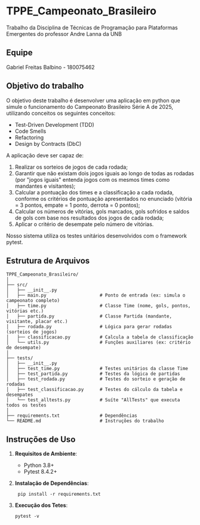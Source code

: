 # TPPE_Campeonato_Brasileiro
Trabalho da Disciplina de Técnicas de Programação para Plataformas Emergentes do professor Andre Lanna da UNB

## Equipe

Gabriel Freitas Balbino - 180075462

## Objetivo do trabalho
O objetivo deste trabalho é desenvolver uma aplicação em python que simule o funcionamento do Campeonato Brasileiro Série A de 2025, utilizando conceitos os seguintes conceitos:
 - Test-Driven Development (TDD)
 - Code Smells
 - Refactoring
 - Design by Contracts (DbC)

A aplicação deve ser capaz de:
1. Realizar os sorteios de jogos de cada rodada;
2. Garantir que não existam dois jogos iguais ao longo de todas as rodadas (por "jogos iguais" entenda jogos com os mesmos times como mandantes e visitantes);
3. Calcular a pontuação dos times e a classificação a cada rodada, conforme os critérios de pontuação apresentados no enunciado (vitória = 3 pontos, empate = 1 ponto, derrota = 0 pontos);
4. Calcular os números de vitórias, gols marcados, gols sofridos e saldos de gols com base nos resultados dos jogos de cada rodada;
5. Aplicar o critério de desempate pelo número de vitórias.


Nosso sistema utiliza os testes unitários desenvolvidos com o framework pytest.
## Estrutura de Arquivos
```
TPPE_Campeonato_Brasileiro/
│
├── src/
│   ├── __init__.py
│   ├── main.py                    # Ponto de entrada (ex: simula o campeonato completo)
│   ├── time.py                    # Classe Time (nome, gols, pontos, vitórias etc.)
│   ├── partida.py                 # Classe Partida (mandante, visitante, placar etc.)
│   ├── rodada.py                  # Lógica para gerar rodadas (sorteios de jogos)
│   ├── classificacao.py           # Calcula a tabela de classificação
│   └── utils.py                   # Funções auxiliares (ex: critério de desempate)
│
├── tests/
│   ├── __init__.py
│   ├── test_time.py               # Testes unitários da classe Time
│   ├── test_partida.py            # Testes da lógica de partidas
│   ├── test_rodada.py             # Testes do sorteio e geração de rodadas
│   ├── test_classificacao.py      # Testes do cálculo da tabela e desempates
│   └── test_alltests.py           # Suíte "AllTests" que executa todos os testes
│
├── requirements.txt               # Dependências
└── README.md                      # Instruções do trabalho

```
## Instruções de Uso
1. **Requisitos de Ambiente**:
   - Python 3.8+
   - Pytest 8.4.2+

2. **Instalação de Dependências**:
   ``` 
    pip install -r requirements.txt
   ```

3. **Execução dos Tetes**:
    ``` 
    pytest -v
    ```